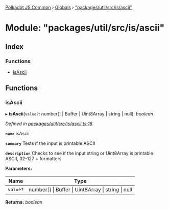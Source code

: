 [Polkadot JS Common](../README.md) › [Globals](../globals.md) › ["packages/util/src/is/ascii"](_packages_util_src_is_ascii_.md)

# Module: "packages/util/src/is/ascii"

## Index

### Functions

* [isAscii](_packages_util_src_is_ascii_.md#isascii)

## Functions

###  isAscii

▸ **isAscii**(`value?`: number[] | Buffer | Uint8Array | string | null): *boolean*

*Defined in [packages/util/src/is/ascii.ts:16](https://github.com/polkadot-js/common/blob/27ae1186/packages/util/src/is/ascii.ts#L16)*

**`name`** isAscii

**`summary`** Tests if the input is printable ASCII

**`description`** 
Checks to see if the input string or Uint8Array is printable ASCII, 32-127 + formatters

**Parameters:**

Name | Type |
------ | ------ |
`value?` | number[] &#124; Buffer &#124; Uint8Array &#124; string &#124; null |

**Returns:** *boolean*
